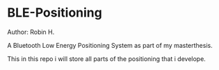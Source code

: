 BLE-Positioning
===============

Author: Robin H.

A Bluetooth Low Energy Positioning System as part of my masterthesis.


This in this repo i will store all parts of the positioning that i develope.
